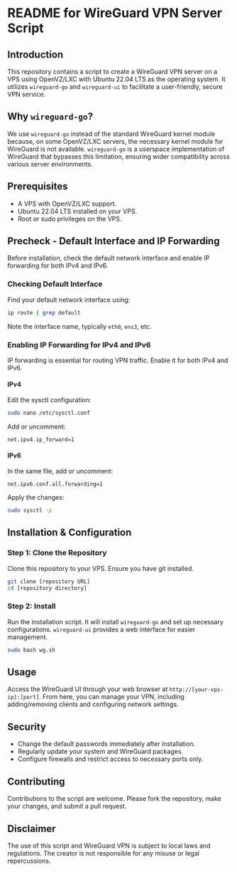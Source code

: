# README for WireGuard VPN Server Script

## Introduction
This repository contains a script to create a WireGuard VPN server on a VPS using OpenVZ/LXC with Ubuntu 22.04 LTS as the operating system. It utilizes `wireguard-go` and `wireguard-ui` to facilitate a user-friendly, secure VPN service.

## Why `wireguard-go`?
We use `wireguard-go` instead of the standard WireGuard kernel module because, on some OpenVZ/LXC servers, the necessary kernel module for WireGuard is not available. `wireguard-go` is a userspace implementation of WireGuard that bypasses this limitation, ensuring wider compatibility across various server environments.

## Prerequisites
- A VPS with OpenVZ/LXC support.
- Ubuntu 22.04 LTS installed on your VPS.
- Root or sudo privileges on the VPS.

## Precheck - Default Interface and IP Forwarding
Before installation, check the default network interface and enable IP forwarding for both IPv4 and IPv6.

### Checking Default Interface
Find your default network interface using:
```bash
ip route | grep default
```
Note the interface name, typically `eth0`, `ens3`, etc.

### Enabling IP Forwarding for IPv4 and IPv6
IP forwarding is essential for routing VPN traffic. Enable it for both IPv4 and IPv6.

#### IPv4
Edit the sysctl configuration:
```bash
sudo nano /etc/sysctl.conf
```
Add or uncomment:
```
net.ipv4.ip_forward=1
```

#### IPv6
In the same file, add or uncomment:
```
net.ipv6.conf.all.forwarding=1
```

Apply the changes:
```bash
sudo sysctl -p
```

## Installation & Configuration

### Step 1: Clone the Repository
Clone this repository to your VPS. Ensure you have git installed.
```bash
git clone [repository URL]
cd [repository directory]
```

### Step 2: Install
Run the installation script. It will install `wireguard-go` and set up necessary configurations.
`wireguard-ui` provides a web interface for easier management.

```bash
sudo bash wg.sh
```

## Usage
Access the WireGuard UI through your web browser at `http://[your-vps-ip]:[port]`. From here, you can manage your VPN, including adding/removing clients and configuring network settings.

## Security
- Change the default passwords immediately after installation.
- Regularly update your system and WireGuard packages.
- Configure firewalls and restrict access to necessary ports only.

## Contributing
Contributions to the script are welcome. Please fork the repository, make your changes, and submit a pull request.

## Disclaimer
The use of this script and WireGuard VPN is subject to local laws and regulations. The creator is not responsible for any misuse or legal repercussions.
